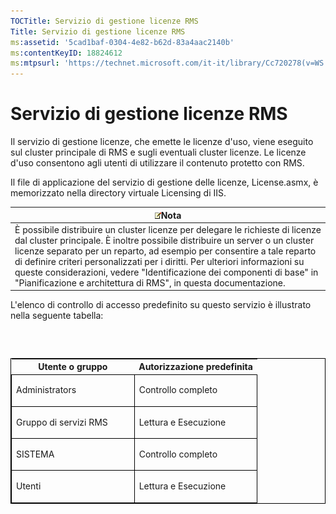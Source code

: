 ```yaml
---
TOCTitle: Servizio di gestione licenze RMS
Title: Servizio di gestione licenze RMS
ms:assetid: '5cad1baf-0304-4e82-b62d-83a4aac2140b'
ms:contentKeyID: 18824612
ms:mtpsurl: 'https://technet.microsoft.com/it-it/library/Cc720278(v=WS.10)'
---
```


Servizio di gestione licenze RMS
================================

Il servizio di gestione licenze, che emette le licenze d'uso, viene eseguito sul cluster principale di RMS e sugli eventuali cluster licenze. Le licenze d'uso consentono agli utenti di utilizzare il contenuto protetto con RMS.

Il file di applicazione del servizio di gestione delle licenze, License.asmx, è memorizzato nella directory virtuale Licensing di IIS.

| ![](images/Cc720278.note(WS.10).gif)Nota                                                                                                                                                                                                                                                                                                                                                                                                |
|----------------------------------------------------------------------------------------------------------------------------------------------------------------------------------------------------------------------------------------------------------------------------------------------------------------------------------------------------------------------------------------------------------------------------------------------------------------------|
| È possibile distribuire un cluster licenze per delegare le richieste di licenze dal cluster principale. È inoltre possibile distribuire un server o un cluster licenze separato per un reparto, ad esempio per consentire a tale reparto di definire criteri personalizzati per i diritti. Per ulteriori informazioni su queste considerazioni, vedere "Identificazione dei componenti di base" in "Pianificazione e architettura di RMS", in questa documentazione. |

L'elenco di controllo di accesso predefinito su questo servizio è illustrato nella seguente tabella:

###  

<p> </p>
<table style="border:1px solid black;">
<colgroup>
<col width="50%" />
<col width="50%" />
</colgroup>
<thead>
<tr class="header">
<th>Utente o gruppo</th>
<th>Autorizzazione predefinita</th>
</tr>
</thead>
<tbody>
<tr class="odd">
<td style="border:1px solid black;"><p>Administrators</p></td>
<td style="border:1px solid black;"><p>Controllo completo</p></td>
</tr>
<tr class="even">
<td style="border:1px solid black;"><p>Gruppo di servizi RMS</p></td>
<td style="border:1px solid black;"><p>Lettura e Esecuzione</p></td>
</tr>
<tr class="odd">
<td style="border:1px solid black;"><p>SISTEMA</p></td>
<td style="border:1px solid black;"><p>Controllo completo</p></td>
</tr>
<tr class="even">
<td style="border:1px solid black;"><p>Utenti</p></td>
<td style="border:1px solid black;"><p>Lettura e Esecuzione</p></td>
</tr>
</tbody>
</table>
